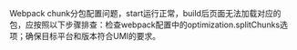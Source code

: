 Webpack chunk分包配置问题，start运行正常，build后页面无法加载对应的包，应按照以下步骤排查：检查webpack配置中的optimization.splitChunks选项；确保目标平台和版本符合UMI的要求。
